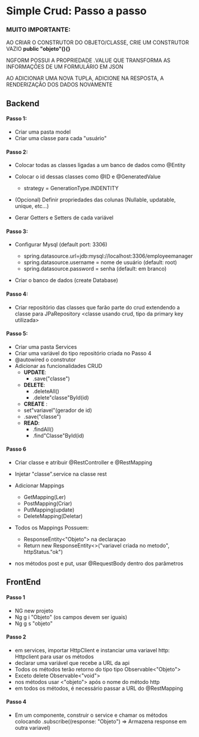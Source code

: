 # Simple Crud: Passo a passo

### MUITO IMPORTANTE:

AO CRIAR O CONSTRUTOR DO OBJETO/CLASSE, CRIE UM CONSTRUTOR VAZIO **public "objeto"(){}**



NGFORM POSSUI A PROPRIEDADE .VALUE QUE TRANSFORMA AS INFORMAÇÕES DE UM FORMULÁRIO EM JSON

AO ADICIONAR UMA NOVA TUPLA, ADICIONE NA RESPOSTA, A RENDERIZAÇÃO DOS DADOS NOVAMENTE

## Backend



#### Passo 1:

* Criar uma pasta model 
* Criar uma classe para cada "usuário"

#### Passo 2:

* Colocar todas as classes ligadas a um banco de dados como @Entity
* Colocar o id dessas classes como @ID e @GeneratedValue
  * strategy = GenerationType.INDENTITY

* (Opcional) Definir propriedades das colunas (Nullable, updatable, unique, etc...)
* Gerar Getters e Setters de cada variável

#### Passo 3:

* Configurar Mysql (default port: 3306)
  * spring.datasource.url=jdb:mysql://localhost:3306/employeemanager
  * spring.datasource.username = nome de usuário (default: root)
  * spring.datasource.password = senha (default: em branco)

* Criar o banco de dados (create Database)

#### Passo 4:

* Criar repositório das classes que farão parte do crud extendendo a classe para JPaRepository <classe usando crud, tipo da primary key utilizada>

#### Passo 5:

* Criar uma pasta Services
* Criar uma variável do tipo repositório criada no Passo 4
* @autowired o construtor
* Adicionar as funcionalidades CRUD
  * **UPDATE**:
    * .save("classe")
  * **DELETE**:
    * .deleteAll()
    * .delete"classe"ById(id)
  *  **CREATE** : 
    * set"variavel"(gerador de id)
    * .save("classe")  
  * **READ**:
    * .findAll()
    * .find"Classe"ById(id)

#### Passo 6

* Criar classe e atribuir @RestController e @RestMapping
* Injetar "classe".service na classe rest
* Adicionar Mappings
  * GetMapping(Ler)
  * PostMapping(Criar)
  * PutMapping(update)
  * DeleteMapping(Deletar)

* Todos os Mappings Possuem:
  * ResponseEntity<"Objeto"> na declaraçao
  * Return new ResponseEntity<>("variavel criada no metodo", httpStatus."ok")

* nos métodos post e put, usar @RequestBody dentro dos parâmetros

## FrontEnd

#### Passo 1

* NG new projeto
* Ng g i "Objeto" (os campos devem ser iguais)
* Ng g s "objeto"

#### Passo 2

* em services, importar HttpClient e instanciar uma variavel http: Httpclient para usar os métodos
* declarar uma variável que recebe a URL da api
* Todos os métodos terão retorno do tipo tipo Observable<"Objeto">
* Exceto delete Observable<"void">
* nos métodos usar <"objeto"> após o nome do método http
* em todos os métodos, é necessário passar a URL do @RestMapping

#### Passo 4

* Em um componente, construir o service e chamar os métodos colocando .subscribe((response: "Objeto") => Armazena response em outra variavel)